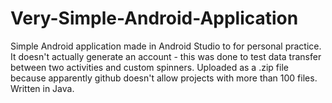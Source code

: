 # Very-Simple-Android-Application
Simple Android application made in Android Studio to for personal practice. It doesn't actually generate an account - this was done to test data transfer between two activities and custom spinners. Uploaded as a .zip file because apparently github doesn't allow projects with more than 100 files. Written in Java.
